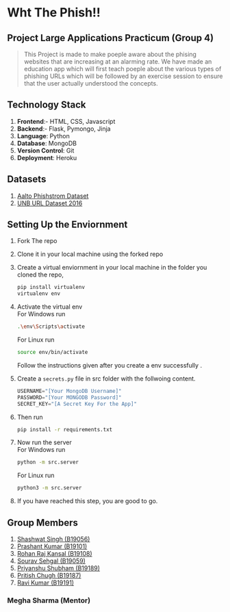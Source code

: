 # Wht The Phish!!

## Project Large Applications Practicum (Group 4)

>This Project is made to make poeple aware about the phising websites that are increasing at an alarming rate. We have made an education app which will first teach poeple about the various types of phishing URLs which will be followed by an exercise session to ensure that the user actually understood the concepts.

## Technology Stack
1. **Frontend**:- HTML, CSS, Javascript
2. **Backend**:- Flask, Pymongo, Jinja
3. **Language**: Python
4. **Database**: MongoDB
5. **Version Control**: Git
6. **Deployment**: Heroku

## Datasets

1. [Aalto Phishstrom Dataset](https://research.aalto.fi/en/datasets/phishstorm-phishing-legitimate-url-dataset)
2. [UNB URL Dataset 2016](https://www.unb.ca/cic/datasets/url-2016.html)

## Setting Up the Enviornment

1. Fork The repo
2. Clone it in your local machine using the forked repo
3. Create a virtual enviornment in your local machine in the folder you cloned the repo,

    ```bash
    pip install virtualenv
    virtualenv env
    ```
4. Activate the virtual env<br>
   For Windows run
   ```bash
   .\env\Scripts\activate
   ```
   For Linux run
   ```bash
   source env/bin/activate
   ```
   Follow the instructions given after you create a env successfully .

5. Create a `secrets.py` file in src folder with the follwoing content.
    ```python
    USERNAME="[Your MongoDB Username]"
    PASSWORD="[Your MONGODB Password]"
    SECRET_KEY="[A Secret Key For the App]"
    ```

5. Then run
   ```bash
   pip install -r requirements.txt
   ```
7. Now run the server<br>
     For Windows run
     ```bash
     python -m src.server
     ```
     For Linux run
     ```bash
     python3 -m src.server
     ```
8. If you have reached this step, you are good to go.

## Group Members

1. [Shashwat Singh (B19056)](https://github.com/shashwat0003)
2. [Prashant Kumar (B19101)](https://github.com/prashant280920)
3. [Rohan Raj Kansal (B19108)](https://github.com/BeingHomosapien)
4. [Sourav Sehgal (B19059)](https://github.com/SouravSehgal-3009)
5. [Priyanshu Shubham (B19189)](https://github.com/priyanshu-shubham)
6. [Pritish Chugh (B19187)](https://github.com/Pritishchugh22)
7. [Ravi Kumar (B19191)](https://github.com/RaviKumar7870)

### **Megha Sharma (Mentor)**
